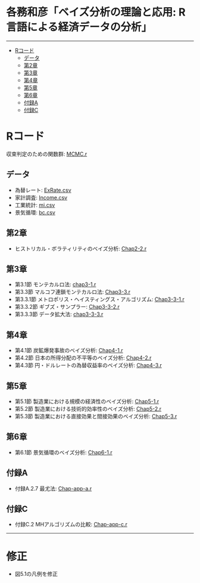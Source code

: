# 各務和彦「ベイズ分析の理論と応用: R言語による経済データの分析」

---

- [Rコード](#Rコード)
	- [データ](#データ)
	- [第2章](#第2章)
	- [第3章](#第3章)
	- [第4章](#第4章)
	- [第5章](#第5章)
	- [第6章](#第6章)
	- [付録A](#付録A)
	- [付録C](#付録C)

# Rコード

収束判定のための関数群: [MCMC.r](MCMC.r)

## データ
+ 為替レート: [ExRate.csv](Data/ExRate.csv)
+ 家計調査: [Income.csv](Data/Income.csv)
+ 工業統計: [mi.csv](Data/mi.csv)
+ 景気循環: [bc.csv](Data/bc.csv)

## 第2章
+ ヒストリカル・ボラティリティのべイズ分析: [Chap2-2.r](Chap2/Chap2-2.r)

## 第3章
+ 第3.1節 モンテカルロ法: [chap3-1.r](Chap3/Chap3-1.r)
+ 第3.3節 マルコフ連鎖モンテカルロ法: [Chap3-3.r](Chap3/Chap3-3.r)
+ 第3.3.1節 メトロポリス・ヘイスティングス・アルゴリズム: [Chap3-3-1.r](Chap3/Chap3-3-1.r)
+ 第3.3.2節 ギブズ・サンプラー: [Chap3-3-2.r](Chap3/Chap3-3-2.r)
+ 第3.3.3節 データ拡大法: [chap3-3-3.r](Chap3/Chap3-3-3.r)

## 第4章
+ 第4.1節 炭鉱爆発事故のベイズ分析: [Chap4-1.r](Chap4/Chap4-1.r)
+ 第4.2節 日本の所得分配の不平等のベイズ分析: [Chap4-2.r](Chap4/Chap4-2.r)
+ 第4.3節 円・ドルレートの為替収益率のベイズ分析: [Chap4-3.r](Chap4/Chap4-3.r)

## 第5章
+ 第5.1節 製造業における規模の経済性のベイズ分析: [Chap5-1.r](Chap5/Chap5-1.r)
+ 第5.2節 製造業における技術的効率性のベイズ分析: [Chap5-2.r](Chap5/Chap5-2.r)
+ 第5.3節 製造業における直接効果と間接効果のベイズ分析: [Chap5-3.r](Chap5/Chap5-3.r)

## 第6章
+ 第6.1節 景気循環のベイズ分析: [Chap6-1.r](Chap6/Chap6-1.r)

## 付録A
+ 付録A.2.7 最尤法:  [Chap-app-a.r](ChapAppendix/Chap-app-a.r)

## 付録C
+ 付録C.2 MHアルゴリズムの比較: [Chap-app-c.r](ChapAppendix/Chap-app-c.r)

---

# 修正
+ 図5.1の凡例を修正
